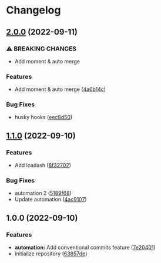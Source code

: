 # Changelog

## [2.0.0](https://github.com/intellidev1991/conventional-commits-test/compare/v1.1.0...v2.0.0) (2022-09-11)


### ⚠ BREAKING CHANGES

* Add moment & auto merge

### Features

* Add moment & auto merge ([4a6b14c](https://github.com/intellidev1991/conventional-commits-test/commit/4a6b14c790d49a5a852ed66b1af6b3f9ae5e0c8a))


### Bug Fixes

* husky hooks ([eec8d50](https://github.com/intellidev1991/conventional-commits-test/commit/eec8d50a9175abbde32fe3c8c63228a1977803fc))

## [1.1.0](https://github.com/intellidev1991/conventional-commits-test/compare/v1.0.0...v1.1.0) (2022-09-10)


### Features

* Add loadash ([8f32702](https://github.com/intellidev1991/conventional-commits-test/commit/8f32702a7307b3e59d609645b2d69802bdfe44b5))


### Bug Fixes

* automation 2 ([5189f68](https://github.com/intellidev1991/conventional-commits-test/commit/5189f6876c878742e1d283dd70af201474438a0b))
* Update automation ([4ac9107](https://github.com/intellidev1991/conventional-commits-test/commit/4ac910733f0748aafe3099de625c9edc364ad334))

## 1.0.0 (2022-09-10)


### Features

* **automation:** Add conventional commits feature ([7e20401](https://github.com/intellidev1991/conventional-commits-test/commit/7e204011746a37b145f9736bf59462b66c88a3d8))
* initialize repository ([63857de](https://github.com/intellidev1991/conventional-commits-test/commit/63857de274e69a22c88d5d93dfad80a70d4d89ab))
